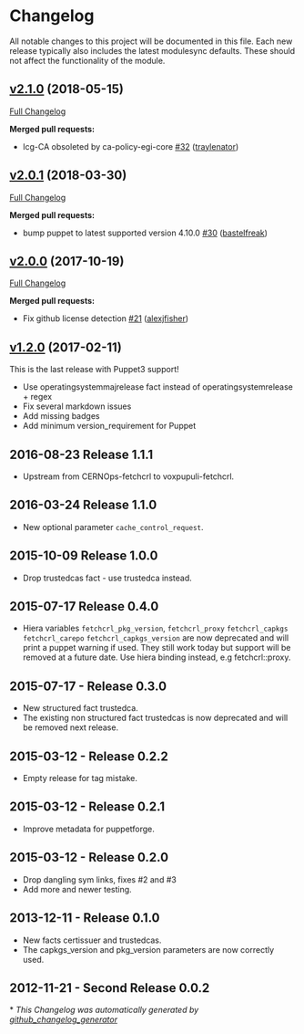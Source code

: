 # Changelog

All notable changes to this project will be documented in this file.
Each new release typically also includes the latest modulesync defaults.
These should not affect the functionality of the module.

## [v2.1.0](https://github.com/voxpupuli/puppet-fetchcrl/tree/v2.1.0) (2018-05-15)

[Full Changelog](https://github.com/voxpupuli/puppet-fetchcrl/compare/v2.0.1...v2.1.0)

**Merged pull requests:**

- lcg-CA obsoleted by ca-policy-egi-core [\#32](https://github.com/voxpupuli/puppet-fetchcrl/pull/32) ([traylenator](https://github.com/traylenator))

## [v2.0.1](https://github.com/voxpupuli/puppet-fetchcrl/tree/v2.0.1) (2018-03-30)

[Full Changelog](https://github.com/voxpupuli/puppet-fetchcrl/compare/v2.0.0...v2.0.1)

**Merged pull requests:**

- bump puppet to latest supported version 4.10.0 [\#30](https://github.com/voxpupuli/puppet-fetchcrl/pull/30) ([bastelfreak](https://github.com/bastelfreak))

## [v2.0.0](https://github.com/voxpupuli/puppet-fetchcrl/tree/v2.0.0) (2017-10-19)

[Full Changelog](https://github.com/voxpupuli/puppet-fetchcrl/compare/v1.2.0...v2.0.0)

**Merged pull requests:**

- Fix github license detection [\#21](https://github.com/voxpupuli/puppet-fetchcrl/pull/21) ([alexjfisher](https://github.com/alexjfisher))

## [v1.2.0](https://github.com/voxpupuli/puppet-fetchcrl/tree/v1.2.0) (2017-02-11)

This is the last release with Puppet3 support!
* Use operatingsystemmajrelease fact instead of operatingsystemrelease + regex
* Fix several markdown issues
* Add missing badges
* Add minimum version_requirement for Puppet

## 2016-08-23  Release 1.1.1
- Upstream from CERNOps-fetchcrl to voxpupuli-fetchcrl.

## 2016-03-24  Release 1.1.0
- New optional parameter `cache_control_request`.

## 2015-10-09  Release 1.0.0
- Drop trustedcas fact - use trustedca instead.

## 2015-07-17  Release 0.4.0
- Hiera variables 
   `fetchcrl_pkg_version`, `fetchcrl_proxy` `fetchcrl_capkgs` `fetchcrl_carepo`
   `fetchcrl_capkgs_version` are now deprecated and will print a puppet warning if
    used. They still work today but support will be removed
    at a future date.
    Use hiera binding instead, e.g fetchcrl::proxy.

## 2015-07-17 - Release 0.3.0
- New structured fact trustedca. 
- The existing non structured fact trustedcas is now deprecated
  and will be removed next release.

## 2015-03-12 -  Release 0.2.2
-  Empty release for tag mistake.

## 2015-03-12 - Release 0.2.1
- Improve metadata for puppetforge.

## 2015-03-12 - Release 0.2.0
- Drop dangling sym links, fixes #2 and #3   
- Add more and newer testing.

## 2013-12-11 - Release 0.1.0
- New facts certissuer and trustedcas.
- The capkgs_version and pkg_version parameters are now correctly used.

## 2012-11-21 - Second Release 0.0.2



\* *This Changelog was automatically generated by [github_changelog_generator](https://github.com/skywinder/Github-Changelog-Generator)*